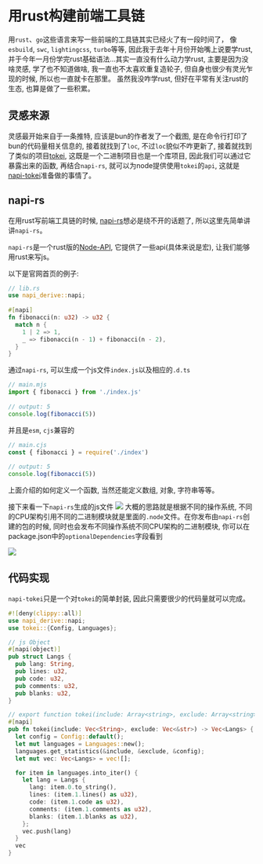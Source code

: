 # 用rust构建前端工具链
用`rust`、`go`这些语言来写一些前端的工具链其实已经火了有一段时间了， 像`esbuild`, `swc`, `lightingcss`, `turbo`等等, 因此我于去年十月份开始嘴上说要学rust, 并于今年一月份学完rust基础语法...其实一直没有什么动力学rust, 主要是因为没啥灵感, 学了也不知道做啥, 我一直也不太喜欢重复造轮子, 但自身也很少有灵光乍现的时候, 所以也一直就卡在那里。 虽然我没咋学rust, 但好在平常有关注rust的生态, 也算是做了一些积累。
## 灵感来源
灵感最开始来自于一条推特, 应该是bun的作者发了一个截图, 是在命令行打印了bun的代码量相关信息的, 接着就找到了`loc`, 不过`loc`貌似不咋更新了, 接着就找到了类似的项目[tokei](https://github.com/XAMPPRocky/tokei), 这既是一个二进制项目也是一个库项目, 因此我们可以通过它暴露出来的函数, 再结合`napi-rs`, 就可以为node提供使用`tokei`的`api`, 这就是[napi-tokei](https://github.com/faga295/napi-tokei)准备做的事情了。 

## napi-rs
在用rust写前端工具链的时候, [napi-rs](https://napi.rs/)想必是绕不开的话题了, 所以这里先简单讲讲`napi-rs`。

`napi-rs`是一个rust版的[Node-API](https://nodejs.org/api/n-api.html), 它提供了一些api(具体来说是宏), 让我们能够用rust来写js。

以下是官网首页的例子:

```rs
// lib.rs
use napi_derive::napi;
 
#[napi]
fn fibonacci(n: u32) -> u32 {
  match n {
    1 | 2 => 1,
    _ => fibonacci(n - 1) + fibonacci(n - 2),
  }
}
```
通过`napi-rs`, 可以生成一个js文件`index.js`以及相应的`.d.ts`
```js
// main.mjs
import { fibonacci } from './index.js'
 
// output: 5
console.log(fibonacci(5))
```
并且是`esm`, `cjs`兼容的
```js
// main.cjs
const { fibonacci } = require('./index')
 
// output: 5
console.log(fibonacci(5))
```
上面介绍的如何定义一个函数, 当然还能定义数组, 对象, 字符串等等。

接下来看一下`napi-rs`生成的js文件
![](https://lzc-personal-resource.oss-cn-beijing.aliyuncs.com/20230126160850.png)
大概的思路就是根据不同的操作系统, 不同的CPU架构引用不同的二进制模块就是里面的`.node`文件。在你发布由`napi-rs`创建的包的时候, 同时也会发布不同操作系统不同CPU架构的二进制模块, 你可以在package.json中的`optionalDependencies`字段看到

![](https://lzc-personal-resource.oss-cn-beijing.aliyuncs.com/20230126161355.png)

## 代码实现
`napi-tokei`只是一个对`tokei`的简单封装, 因此只需要很少的代码量就可以完成。

```rs
#![deny(clippy::all)]
use napi_derive::napi;
use tokei::{Config, Languages};

// js Object
#[napi(object)]
pub struct Langs {
  pub lang: String,
  pub lines: u32,
  pub code: u32,
  pub comments: u32,
  pub blanks: u32,
}

// export function tokei(include: Array<string>, exclude: Array<string>): Array<Langs>
#[napi]
pub fn tokei(include: Vec<String>, exclude: Vec<&str>) -> Vec<Langs> {
  let config = Config::default();
  let mut languages = Languages::new();
  languages.get_statistics(&include, &exclude, &config);
  let mut vec: Vec<Langs> = vec![];

  for item in languages.into_iter() {
    let lang = Langs {
      lang: item.0.to_string(),
      lines: (item.1.lines() as u32),
      code: (item.1.code as u32),
      comments: (item.1.comments as u32),
      blanks: (item.1.blanks as u32),
    };
    vec.push(lang)
  }
  vec
}
```
